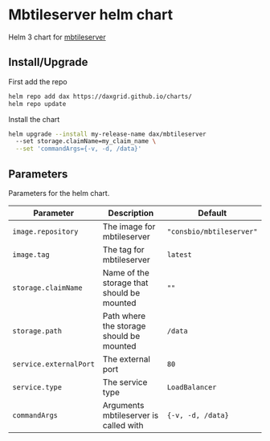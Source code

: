 # Mbtileserver helm chart

Helm 3 chart for [mbtileserver](https://github.com/consbio/mbtileserver)

## Install/Upgrade

First add the repo
```sh
helm repo add dax https://daxgrid.github.io/charts/
helm repo update
```

Install the chart
```sh
helm upgrade --install my-release-name dax/mbtileserver
  --set storage.claimName=my_claim_name \
  --set 'commandArgs={-v, -d, /data}'
```

## Parameters
Parameters for the helm chart.

| Parameter              | Description                                | Default                  |
|------------------------|--------------------------------------------|--------------------------|
| `image.repository`     | The image for mbtileserver                 | `"consbio/mbtileserver"` |
| `image.tag`            | The tag for mbtileserver                   | `latest`                 |
| `storage.claimName`    | Name of the storage that should be mounted | `""`                     |
| `storage.path`         | Path where the storage should be mounted   | `/data`                  |
| `service.externalPort` | The external port                          | `80`                     |
| `service.type`         | The service type                           | `LoadBalancer`           |
| `commandArgs`          | Arguments mbtileserver is called with      | `{-v, -d, /data}`        |

